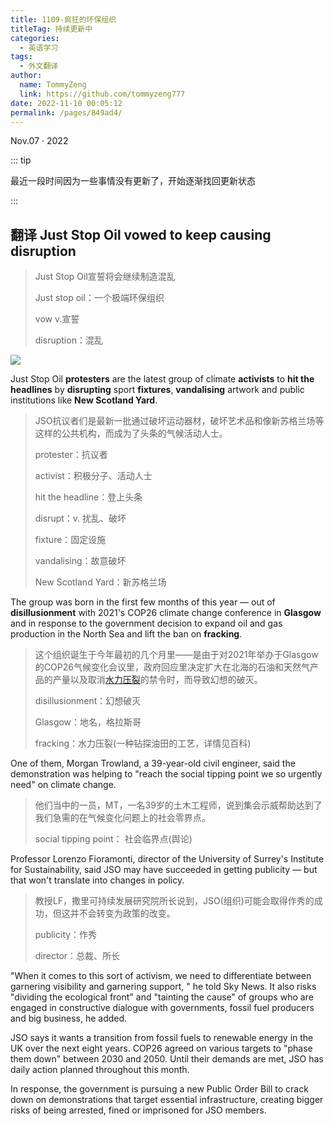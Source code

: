 ```yaml
---
title: 1109-疯狂的环保组织
titleTag: 持续更新中
categories: 
  - 英语学习
tags: 
  - 外文翻译
author: 
  name: TommyZeng
  link: https://github.com/tommyzeng777
date: 2022-11-10 00:05:12
permalink: /pages/849ad4/
---
```


Nov.07 · 2022

::: tip

最近一段时间因为一些事情没有更新了，开始逐渐找回更新状态

:::

## 翻译 Just Stop Oil vowed to keep causing disruption

> Just Stop Oil宣誓将会继续制造混乱
>
> Just stop oil：一个极端环保组织
>
> vow v.宣誓
>
> disruption：混乱

![](https://gcore.jsdelivr.net/gh/TommyZeng777/picgo/img/202211100026285.png)

Just Stop Oil **protesters** are the latest group of climate **activists** to **hit the headlines** by **disrupting** sport **fixtures**, **vandalising** artwork and public institutions like **New Scotland Yard**.<!-- more -->

> JSO抗议者们是最新一批通过破坏运动器材，破坏艺术品和像新苏格兰场等这样的公共机构，而成为了头条的气候活动人士。
>
> protester：抗议者
>
> activist：积极分子、活动人士
>
> hit the headline：登上头条
>
> disrupt：v. 扰乱、破坏
>
> fixture：固定设施
>
> vandalising：故意破坏
>
> New Scotland Yard：新苏格兰场

The group was born in the first few months of this year — out of **disillusionment** with 2021's COP26 climate change conference in **Glasgow** and in response to the government decision to expand oil and gas production in the North Sea and lift the ban on **fracking**.

> 这个组织诞生于今年最初的几个月里——是由于对2021年举办于Glasgow的COP26气候变化会议里，政府回应里决定扩大在北海的石油和天然气产品的产量以及取消[水力压裂](https://baike.baidu.com/item/%E6%B0%B4%E5%8A%9B%E5%8E%8B%E8%A3%82/3883005)的禁令时，而导致幻想的破灭。
>
> disillusionment：幻想破灭
>
> Glasgow：地名，格拉斯哥
>
> fracking：水力压裂(一种钻探油田的工艺，详情见百科)

One of them, Morgan Trowland, a 39-year-old civil engineer, said the demonstration was helping to "reach the social tipping point we so urgently need" on climate change.

> 他们当中的一员，MT，一名39岁的土木工程师，说到集会示威帮助达到了我们急需的在气候变化问题上的社会零界点。
>
> social tipping point： 社会临界点(舆论)

Professor Lorenzo Fioramonti, director of the University of Surrey's Institute for Sustainability, said JSO may have succeeded in getting publicity — but that won't translate into changes in policy.

> 教授LF，撒里可持续发展研究院所长说到，JSO(组织)可能会取得作秀的成功，但这并不会转变为政策的改变。
>
> publicity：作秀
>
> director：总裁、所长

"When it comes to this sort of activism, we need to differentiate between garnering visibility and garnering support, " he told Sky News. It also risks "dividing the ecological front" and "tainting the cause" of groups who are engaged in constructive dialogue with governments, fossil fuel producers and big business, he added.

JSO says it wants a transition from fossil fuels to renewable energy in the UK over the next eight years. COP26 agreed on various targets to "phase them down" between 2030 and 2050. Until their demands are met, JSO has daily action planned throughout this month.

In response, the government is pursuing a new Public Order Bill to crack down on demonstrations that target essential infrastructure, creating bigger risks of being arrested, fined or imprisoned for JSO members.
